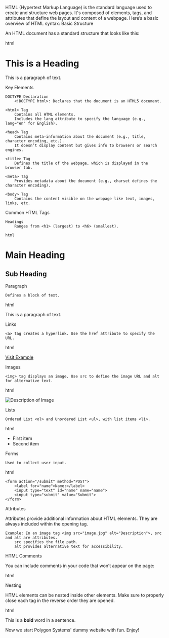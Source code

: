 HTML (Hypertext Markup Language) is the standard language used to create and structure web pages. It's composed of elements, tags, and attributes that define the layout and content of a webpage. Here’s a basic overview of HTML syntax:
Basic Structure

An HTML document has a standard structure that looks like this:

html

<!DOCTYPE html>
<html lang="en">
<head>
    <meta charset="UTF-8">
    <meta name="viewport" content="width=device-width, initial-scale=1.0">
    <title>Document</title>
</head>
<body>
    <h1>This is a Heading</h1>
    <p>This is a paragraph of text.</p>
</body>
</html>

Key Elements

    DOCTYPE Declaration
        <!DOCTYPE html>: Declares that the document is an HTML5 document.

    <html> Tag
        Contains all HTML elements.
        Includes the lang attribute to specify the language (e.g., lang="en" for English).

    <head> Tag
        Contains meta-information about the document (e.g., title, character encoding, etc.).
        It doesn’t display content but gives info to browsers or search engines.

    <title> Tag
        Defines the title of the webpage, which is displayed in the browser tab.

    <meta> Tag
        Provides metadata about the document (e.g., charset defines the character encoding).

    <body> Tag
        Contains the content visible on the webpage like text, images, links, etc.

Common HTML Tags

    Headings
        Ranges from <h1> (largest) to <h6> (smallest).

    html

<h1>Main Heading</h1>
<h2>Sub Heading</h2>

Paragraph

    Defines a block of text.

html

<p>This is a paragraph of text.</p>

Links

    <a> tag creates a hyperlink. Use the href attribute to specify the URL.

html

<a href="https://www.example.com">Visit Example</a>

Images

    <img> tag displays an image. Use src to define the image URL and alt for alternative text.

html

<img src="image.jpg" alt="Description of Image">

Lists

    Ordered List <ol> and Unordered List <ul>, with list items <li>.

html

<ul>
    <li>First item</li>
    <li>Second item</li>
</ul>

Forms

    Used to collect user input.

html

    <form action="/submit" method="POST">
        <label for="name">Name:</label>
        <input type="text" id="name" name="name">
        <input type="submit" value="Submit">
    </form>

Attributes

Attributes provide additional information about HTML elements. They are always included within the opening tag.

    Example: In an image tag <img src="image.jpg" alt="Description">, src and alt are attributes.
        src specifies the file path.
        alt provides alternative text for accessibility.

HTML Comments

You can include comments in your code that won’t appear on the page:

html

<!-- This is a comment -->

Nesting

HTML elements can be nested inside other elements. Make sure to properly close each tag in the reverse order they are opened.

html

<p>This is a <strong>bold</strong> word in a sentence.</p>

Now we start Polygon Systems' dummy website with fun.
Enjoy!

